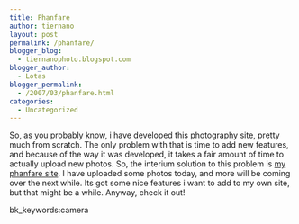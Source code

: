 ```yaml
---
title: Phanfare
author: tiernano
layout: post
permalink: /phanfare/
blogger_blog:
  - tiernanophoto.blogspot.com
blogger_author:
  - Lotas
blogger_permalink:
  - /2007/03/phanfare.html
categories:
  - Uncategorized
---
```

So, as you probably know, i have developed this photography site, pretty much from scratch. The only problem with that is time to add new features, and because of the way it was developed, it takes a fair amount of time to actually upload new photos. So, the interium solution to this problem is [my phanfare site][1]. I have uploaded some photos today, and more will be coming over the next while. Its got some nice features i want to add to my own site, but that might be a while. Anyway, check it out!

bk_keywords:camera

 [1]: http://tiernano.phanfare.com/
